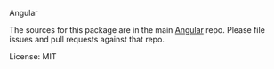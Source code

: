 Angular


The sources for this package are in the main [Angular](https://github.com/angular/angular) repo. Please file issues and pull requests against that repo.

License: MIT
